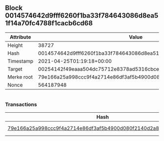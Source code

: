 ## Block 0014574642d9fff6260f1ba33f784643086d8ea51f14a70fc4788f1cacb6cd68

Attribute | Value
--- | ---
Height | 38727
Hash | 0014574642d9fff6260f1ba33f784643086d8ea51f14a70fc4788f1cacb6cd68
Timestamp | 2021-04-25T01:19:18+00:00
Target | 00254142f49eaaa504dc75712e8378ad5316cbcead634704b3734b6271167cc4
Merke root | 79e166a25a998ccc9f4a2714e86df3af5b4900d080f2140d2a8144751309cfcb
Nonce | 564187948

```

```

### Transactions

Hash | Amount
--- | ---
[79e166a25a998ccc9f4a2714e86df3af5b4900d080f2140d2a8144751309cfcb](79e166a25a998ccc9f4a2714e86df3af5b4900d080f2140d2a8144751309cfcb.md) | 10.00000000 SKEPTI 
